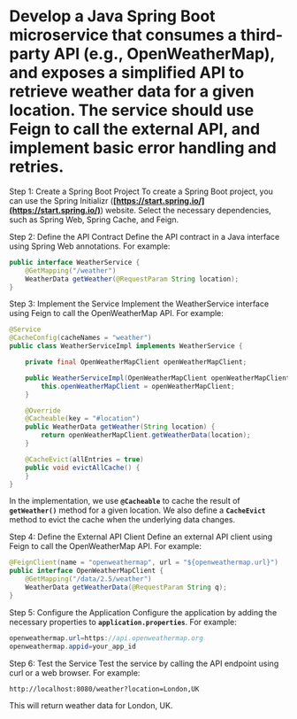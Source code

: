 # Develop a Java Spring Boot microservice that consumes a third-party API (e.g., OpenWeatherMap), and exposes a simplified API to retrieve weather data for a given location. The service should use Feign to call the external API, and implement basic error handling and retries.
  
Step 1: Create a Spring Boot Project
To create a Spring Boot project, you can use the Spring Initializr (**[https://start.spring.io/](https://start.spring.io/)**) website. Select the necessary dependencies, such as Spring Web, Spring Cache, and Feign.

Step 2: Define the API Contract
Define the API contract in a Java interface using Spring Web annotations. For example:

```java
public interface WeatherService {
    @GetMapping("/weather")
    WeatherData getWeather(@RequestParam String location);
}
```

Step 3: Implement the Service
Implement the WeatherService interface using Feign to call the OpenWeatherMap API. For example:

```java
@Service
@CacheConfig(cacheNames = "weather")
public class WeatherServiceImpl implements WeatherService {

    private final OpenWeatherMapClient openWeatherMapClient;

    public WeatherServiceImpl(OpenWeatherMapClient openWeatherMapClient) {
        this.openWeatherMapClient = openWeatherMapClient;
    }

    @Override
    @Cacheable(key = "#location")
    public WeatherData getWeather(String location) {
        return openWeatherMapClient.getWeatherData(location);
    }

    @CacheEvict(allEntries = true)
    public void evictAllCache() {
    }
}
```

In the implementation, we use **`@Cacheable`** to cache the result of **`getWeather()`** method for a given location. We also define a **`CacheEvict`** method to evict the cache when the underlying data changes.

Step 4: Define the External API Client
Define an external API client using Feign to call the OpenWeatherMap API. For example:

```java
@FeignClient(name = "openweathermap", url = "${openweathermap.url}")
public interface OpenWeatherMapClient {
    @GetMapping("/data/2.5/weather")
    WeatherData getWeatherData(@RequestParam String q);
}
```

Step 5: Configure the Application
Configure the application by adding the necessary properties to **`application.properties`**. For example:

```java
openweathermap.url=https://api.openweathermap.org
openweathermap.appid=your_app_id
```

Step 6: Test the Service
Test the service by calling the API endpoint using curl or a web browser. For example:

```bash
http://localhost:8080/weather?location=London,UK
```

This will return weather data for London, UK.